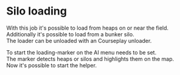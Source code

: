 # Silo loading

  
With this job it's possible to load from heaps on or near the field.  
Additionally it's possible to load from a bunker silo.  
The loader can be unloaded with an Courseplay unloader.  


  
To start the loading-marker on the AI menu needs to be set.  
The marker detects heaps or silos and highlights them on the map.  
Now it's possible to start the helper.  


